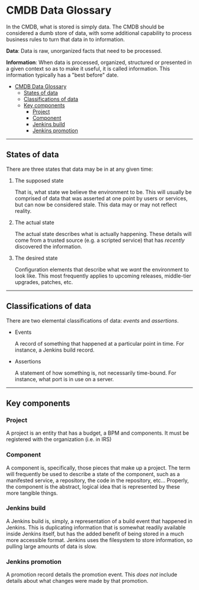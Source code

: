 # CMDB Data Glossary
 
In the CMDB, what is stored is simply data. The CMDB should be considered a dumb store of data, with some additional
capability to process business rules to turn that data in to information.

**Data**: Data is raw, unorganized facts that need to be processed.
	
**Information**: When data is processed, organized, structured or presented in a given context so as to make it useful,
it is called information. This information typically has a "best before" date.

- [CMDB Data Glossary](#cmdb-data-glossary)
  - [States of data](#states-of-data)
  - [Classifications of data](#classifications-of-data)
  - [Key components](#key-components)
    - [Project](#project)
    - [Component](#component)
    - [Jenkins build](#jenkins-build)
    - [Jenkins promotion](#jenkins-promotion)

----------------------------------------

## States of data

There are three states that data may be in at any given time:

1. The supposed state

   That is, what state we believe the environment to be. This will usually be comprised of data that was asserted at one
   point by users or services, but can now be considered stale. This data may or may not reflect reality.

1. The actual state

   The actual state describes what is actually happening. These details will come from a trusted source (e.g. a scripted
   service) that has *recently* discovered the information.

1. The desired state
   
   Configuration elements that describe what we *want* the environment to look like. This most frequently applies to 
   upcoming releases, middle-tier upgrades, patches, etc.
   
----------------------------------------

## Classifications of data

There are two elemental classifications of data: *events* and *assertions*.

* Events
  
  A record of something that happened at a particular point in time. For instance, a Jenkins build record.

* Assertions
  
  A statement of how something is, not necessarily time-bound. For instance, what port is in use on a server.
  
----------------------------------------
  
## Key components
### Project
A project is an entity that has a budget, a BPM and components. It must be registered with the organization (i.e. in IRS)

### Component
A component is, specifically, those pieces that make up a project. The term will frequently be used to describe a state 
of the component, such as a manifested service, a repository, the code in the repository, etc... Properly, the
component is the abstract, logical idea that is represented by these more tangible things.

### Jenkins build
A Jenkins build is, simply, a representation of a build event that happened in Jenkins. This is duplicating information
that is somewhat readily available inside Jenkins itself, but has the added benefit of being stored in a much more
accessible format. Jenkins uses the filesystem to store information, so pulling large amounts of data is slow. 

### Jenkins promotion
A promotion record details the promotion event. This *does not* include details about what changes were made by that 
promotion. 